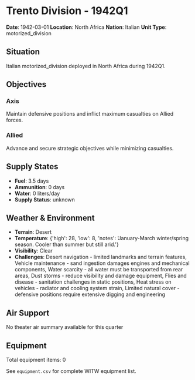 # Trento Division - 1942Q1

**Date**: 1942-03-01
**Location**: North Africa
**Nation**: Italian
**Unit Type**: motorized_division

## Situation

Italian motorized_division deployed in North Africa during 1942Q1.

## Objectives

### Axis
Maintain defensive positions and inflict maximum casualties on Allied forces.

### Allied
Advance and secure strategic objectives while minimizing casualties.

## Supply States

- **Fuel**: 3.5 days
- **Ammunition**: 0 days
- **Water**: 0 liters/day
- **Supply Status**: unknown

## Weather & Environment

- **Terrain**: Desert
- **Temperature**: {'high': 28, 'low': 8, 'notes': 'January-March winter/spring season. Cooler than summer but still arid.'}
- **Visibility**: Clear
- **Challenges**: Desert navigation - limited landmarks and terrain features, Vehicle maintenance - sand ingestion damages engines and mechanical components, Water scarcity - all water must be transported from rear areas, Dust storms - reduce visibility and damage equipment, Flies and disease - sanitation challenges in static positions, Heat stress on vehicles - radiator and cooling system strain, Limited natural cover - defensive positions require extensive digging and engineering

## Air Support

No theater air summary available for this quarter

## Equipment

Total equipment items: 0

See `equipment.csv` for complete WITW equipment list.

